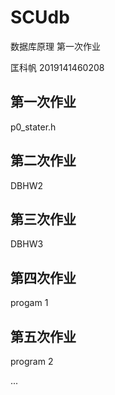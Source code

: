 # SCUdb

数据库原理 第一次作业

匡科帆 2019141460208

## 第一次作业
p0_stater.h

## 第二次作业
DBHW2

## 第三次作业
DBHW3

## 第四次作业
progam 1

## 第五次作业
program 2

...
